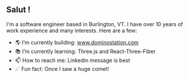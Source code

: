 ## Salut !

I'm a software engineer based in Burlington, VT. 
I have over 10 years of work experience and many interests. Here are a few:

- 🌎 I’m currently building: www.dominostation.com
- 📚 I’m currently learning: Three.js and React-Three-Fiber
- 📫 How to reach me: Linkedin message is best
- ☄ Fun fact: Once I saw a huge comet!
